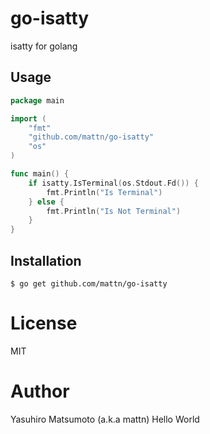 # go-isatty

isatty for golang

## Usage

```go
package main

import (
	"fmt"
	"github.com/mattn/go-isatty"
	"os"
)

func main() {
	if isatty.IsTerminal(os.Stdout.Fd()) {
		fmt.Println("Is Terminal")
	} else {
		fmt.Println("Is Not Terminal")
	}
}
```

## Installation

```
$ go get github.com/mattn/go-isatty
```

# License

MIT

# Author

Yasuhiro Matsumoto (a.k.a mattn)
Hello World
